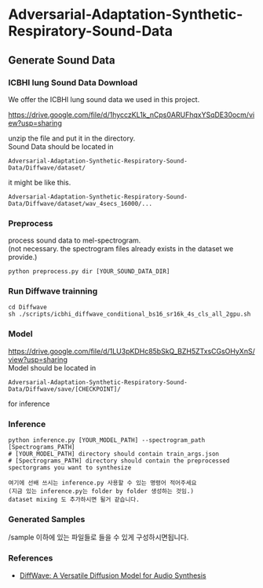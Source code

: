 # Adversarial-Adaptation-Synthetic-Respiratory-Sound-Data

## Generate Sound Data


### ICBHI lung Sound Data Download
We offer the ICBHI lung sound data we used in this project.

https://drive.google.com/file/d/1hycczKL1k_nCps0ARUFhqxYSqDE30ocm/view?usp=sharing

unzip the file and put it in the directory.  
Sound Data should be located in
```
Adversarial-Adaptation-Synthetic-Respiratory-Sound-Data/Diffwave/dataset/
```
it might be like this.
```
Adversarial-Adaptation-Synthetic-Respiratory-Sound-Data/Diffwave/dataset/wav_4secs_16000/...
```

### Preprocess
process sound data to mel-spectrogram.  
(not necessary. the spectrogram files already exists in the dataset we provide.)
```
python preprocess.py dir [YOUR_SOUND_DATA_DIR] 
```

### Run Diffwave trainning
```
cd Diffwave
sh ./scripts/icbhi_diffwave_conditional_bs16_sr16k_4s_cls_all_2gpu.sh
```

### Model
https://drive.google.com/file/d/1LU3pKDHc85bSkQ_BZH5ZTxsCGsOHyXnS/view?usp=sharing  
Model should be located in
```
Adversarial-Adaptation-Synthetic-Respiratory-Sound-Data/Diffwave/save/[CHECKPOINT]/
```
for inference
### Inference
```
python inference.py [YOUR_MODEL_PATH] --spectrogram_path [Spectrograms_PATH]
# [YOUR_MODEL_PATH] directory should contain train_args.json
# [Spectrograms_PATH] directory should contain the preprocessed spectorgrams you want to synthesize 

여기에 선배 쓰시는 inference.py 사용할 수 있는 명령어 적어주세요
(지금 있는 inference.py는 folder by folder 생성하는 것임.)
dataset mixing 도 추가하시면 될거 같습니다.
```

### Generated Samples
/sample 이하에 있는 파일들로 들을 수 있게 구성하시면됩니다.

### References
- [DiffWave: A Versatile Diffusion Model for Audio Synthesis](https://arxiv.org/pdf/2009.09761.pdf)
